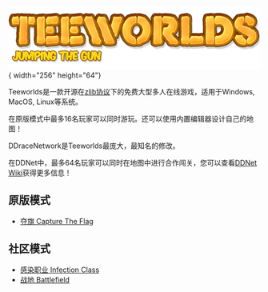 ![Teeworlds](resources/teeworlds/gui_logo.png "Teeworlds"){ width="256" height="64"}

Teeworlds是一款开源在[zlib协议](https://github.com/teeworlds/teeworlds/blob/master/license.txt)下的免费大型多人在线游戏，适用于Windows, MacOS, Linux等系统。

在原版模式中最多16名玩家可以同时游玩。还可以使用内置编辑器设计自己的地图！

DDraceNetwork是Teeworlds最庞大，最知名的修改。

在DDNet中，最多64名玩家可以同时在地图中进行合作闯关，您可以查看[DDNet Wiki](https://wiki.ddnet.org)获得更多信息！

## 原版模式

- [夺旗 Capture The Flag](?id=modes/ctf)

## 社区模式

- [感染职业 Infection Class](?id=modes/infclass)
- [战地 Battlefield](?id=modes/battlefield)